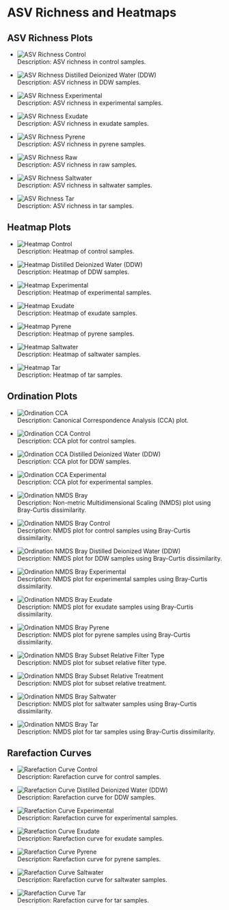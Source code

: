 # ASV Richness and Heatmaps

## ASV Richness Plots
- ![ASV Richness Control](https://raw.githubusercontent.com/DieGrungeDie/CarlosNotebook/refs/heads/main/_images/Jens_tar_exeperiment_results_images/asv_richness_control.png)  
  Description: ASV richness in control samples.
  
- ![ASV Richness Distilled Deionized Water (DDW)](https://raw.githubusercontent.com/DieGrungeDie/CarlosNotebook/refs/heads/main/_images/Jens_tar_exeperiment_results_images/asv_richness_ddw.png)  
  Description: ASV richness in DDW samples.
  
- ![ASV Richness Experimental](https://raw.githubusercontent.com/DieGrungeDie/CarlosNotebook/refs/heads/main/_images/Jens_tar_exeperiment_results_images/asv_richness_exp.png)  
  Description: ASV richness in experimental samples.
  
- ![ASV Richness Exudate](https://raw.githubusercontent.com/DieGrungeDie/CarlosNotebook/refs/heads/main/_images/Jens_tar_exeperiment_results_images/asv_richness_exudate.png)  
  Description: ASV richness in exudate samples.
  
- ![ASV Richness Pyrene](https://raw.githubusercontent.com/DieGrungeDie/CarlosNotebook/refs/heads/main/_images/Jens_tar_exeperiment_results_images/asv_richness_pyrene.png)  
  Description: ASV richness in pyrene samples.
  
- ![ASV Richness Raw](https://raw.githubusercontent.com/DieGrungeDie/CarlosNotebook/refs/heads/main/_images/Jens_tar_exeperiment_results_images/asv_richness_raw.png)  
  Description: ASV richness in raw samples.
  
- ![ASV Richness Saltwater](https://raw.githubusercontent.com/DieGrungeDie/CarlosNotebook/refs/heads/main/_images/Jens_tar_exeperiment_results_images/asv_richness_sw.png)  
  Description: ASV richness in saltwater samples.
  
- ![ASV Richness Tar](https://raw.githubusercontent.com/DieGrungeDie/CarlosNotebook/refs/heads/main/_images/Jens_tar_exeperiment_results_images/asv_richness_tar.png)  
  Description: ASV richness in tar samples.

## Heatmap Plots
- ![Heatmap Control](https://raw.githubusercontent.com/DieGrungeDie/CarlosNotebook/refs/heads/main/_images/Jens_tar_exeperiment_results_images/heatmap_control.png)  
  Description: Heatmap of control samples.
  
- ![Heatmap Distilled Deionized Water (DDW)](https://raw.githubusercontent.com/DieGrungeDie/CarlosNotebook/refs/heads/main/_images/Jens_tar_exeperiment_results_images/heatmap_ddw.png)  
  Description: Heatmap of DDW samples.
  
- ![Heatmap Experimental](https://raw.githubusercontent.com/DieGrungeDie/CarlosNotebook/refs/heads/main/_images/Jens_tar_exeperiment_results_images/heatmap_exp.png)  
  Description: Heatmap of experimental samples.
  
- ![Heatmap Exudate](https://raw.githubusercontent.com/DieGrungeDie/CarlosNotebook/refs/heads/main/_images/Jens_tar_exeperiment_results_images/heatmap_exudate.png)  
  Description: Heatmap of exudate samples.
  
- ![Heatmap Pyrene](https://raw.githubusercontent.com/DieGrungeDie/CarlosNotebook/refs/heads/main/_images/Jens_tar_exeperiment_results_images/heatmap_pyrene.png)  
  Description: Heatmap of pyrene samples.
  
- ![Heatmap Saltwater](https://raw.githubusercontent.com/DieGrungeDie/CarlosNotebook/refs/heads/main/_images/Jens_tar_exeperiment_results_images/heatmap_saltwater.png)  
  Description: Heatmap of saltwater samples.
  
- ![Heatmap Tar](https://raw.githubusercontent.com/DieGrungeDie/CarlosNotebook/refs/heads/main/_images/Jens_tar_exeperiment_results_images/heatmap_tar.png)  
  Description: Heatmap of tar samples.

## Ordination Plots
- ![Ordination CCA](https://raw.githubusercontent.com/DieGrungeDie/CarlosNotebook/refs/heads/main/_images/Jens_tar_exeperiment_results_images/ordination_cca.png)  
  Description: Canonical Correspondence Analysis (CCA) plot.
  
- ![Ordination CCA Control](https://raw.githubusercontent.com/DieGrungeDie/CarlosNotebook/refs/heads/main/_images/Jens_tar_exeperiment_results_images/ordination_cca_ctr.png)  
  Description: CCA plot for control samples.
  
- ![Ordination CCA Distilled Deionized Water (DDW)](https://raw.githubusercontent.com/DieGrungeDie/CarlosNotebook/refs/heads/main/_images/Jens_tar_exeperiment_results_images/ordination_cca_ddw.png)  
  Description: CCA plot for DDW samples.
  
- ![Ordination CCA Experimental](https://raw.githubusercontent.com/DieGrungeDie/CarlosNotebook/refs/heads/main/_images/Jens_tar_exeperiment_results_images/ordination_cca_exp.png)  
  Description: CCA plot for experimental samples.
  
- ![Ordination NMDS Bray](https://raw.githubusercontent.com/DieGrungeDie/CarlosNotebook/refs/heads/main/_images/Jens_tar_exeperiment_results_images/ordination_nmds_bray.png)  
  Description: Non-metric Multidimensional Scaling (NMDS) plot using Bray-Curtis dissimilarity.
  
- ![Ordination NMDS Bray Control](https://raw.githubusercontent.com/DieGrungeDie/CarlosNotebook/refs/heads/main/_images/Jens_tar_exeperiment_results_images/ordination_nmds_bray_ctr.png)  
  Description: NMDS plot for control samples using Bray-Curtis dissimilarity.
  
- ![Ordination NMDS Bray Distilled Deionized Water (DDW)](https://raw.githubusercontent.com/DieGrungeDie/CarlosNotebook/refs/heads/main/_images/Jens_tar_exeperiment_results_images/ordination_nmds_bray_ddw.png)  
  Description: NMDS plot for DDW samples using Bray-Curtis dissimilarity.
  
- ![Ordination NMDS Bray Experimental](https://raw.githubusercontent.com/DieGrungeDie/CarlosNotebook/refs/heads/main/_images/Jens_tar_exeperiment_results_images/ordination_nmds_bray_exp.png)  
  Description: NMDS plot for experimental samples using Bray-Curtis dissimilarity.
  
- ![Ordination NMDS Bray Exudate](https://raw.githubusercontent.com/DieGrungeDie/CarlosNotebook/refs/heads/main/_images/Jens_tar_exeperiment_results_images/ordination_nmds_bray_exu.png)  
  Description: NMDS plot for exudate samples using Bray-Curtis dissimilarity.
  
- ![Ordination NMDS Bray Pyrene](https://raw.githubusercontent.com/DieGrungeDie/CarlosNotebook/refs/heads/main/_images/Jens_tar_exeperiment_results_images/ordination_nmds_bray_pyr.png)  
  Description: NMDS plot for pyrene samples using Bray-Curtis dissimilarity.
  
- ![Ordination NMDS Bray Subset Relative Filter Type](https://raw.githubusercontent.com/DieGrungeDie/CarlosNotebook/refs/heads/main/_images/Jens_tar_exeperiment_results_images/ordination_nmds_bray_subset_rel_filter_type.png)  
  Description: NMDS plot for subset relative filter type.
  
- ![Ordination NMDS Bray Subset Relative Treatment](https://raw.githubusercontent.com/DieGrungeDie/CarlosNotebook/refs/heads/main/_images/Jens_tar_exeperiment_results_images/ordination_nmds_bray_subset_rel_treatment.png)  
  Description: NMDS plot for subset relative treatment.
  
- ![Ordination NMDS Bray Saltwater](https://raw.githubusercontent.com/DieGrungeDie/CarlosNotebook/refs/heads/main/_images/Jens_tar_exeperiment_results_images/ordination_nmds_bray_swt.png)  
  Description: NMDS plot for saltwater samples using Bray-Curtis dissimilarity.
  
- ![Ordination NMDS Bray Tar](https://raw.githubusercontent.com/DieGrungeDie/CarlosNotebook/refs/heads/main/_images/Jens_tar_exeperiment_results_images/ordination_nmds_bray_tar.png)  
  Description: NMDS plot for tar samples using Bray-Curtis dissimilarity.

## Rarefaction Curves
- ![Rarefaction Curve Control](https://raw.githubusercontent.com/DieGrungeDie/CarlosNotebook/refs/heads/main/_images/Jens_tar_exeperiment_results_images/rarefaction_curve_control.png)  
  Description: Rarefaction curve for control samples.
  
- ![Rarefaction Curve Distilled Deionized Water (DDW)](https://raw.githubusercontent.com/DieGrungeDie/CarlosNotebook/refs/heads/main/_images/Jens_tar_exeperiment_results_images/rarefaction_curve_ddw.png)  
  Description: Rarefaction curve for DDW samples.
  
- ![Rarefaction Curve Experimental](https://raw.githubusercontent.com/DieGrungeDie/CarlosNotebook/refs/heads/main/_images/Jens_tar_exeperiment_results_images/rarefaction_curve_experimental.png)  
  Description: Rarefaction curve for experimental samples.
  
- ![Rarefaction Curve Exudate](https://raw.githubusercontent.com/DieGrungeDie/CarlosNotebook/refs/heads/main/_images/Jens_tar_exeperiment_results_images/rarefaction_curve_exudate.png)  
  Description: Rarefaction curve for exudate samples.
  
- ![Rarefaction Curve Pyrene](https://raw.githubusercontent.com/DieGrungeDie/CarlosNotebook/refs/heads/main/_images/Jens_tar_exeperiment_results_images/rarefaction_curve_pyrene.png)  
  Description: Rarefaction curve for pyrene samples.
  
- ![Rarefaction Curve Saltwater](https://raw.githubusercontent.com/DieGrungeDie/CarlosNotebook/refs/heads/main/_images/Jens_tar_exeperiment_results_images/rarefaction_curve_saltwater.png)  
  Description: Rarefaction curve for saltwater samples.
  
- ![Rarefaction Curve Tar](https://raw.githubusercontent.com/DieGrungeDie/CarlosNotebook/refs/heads/main/_images/Jens_tar_exeperiment_results_images/rarefaction_curve_tar.png)  
  Description: Rarefaction curve for tar samples.
